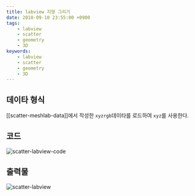 ```yaml
---
title: labview 지형 그리기
date: 2018-09-10 23:55:00 +0900
tags:
    - labview
    - scatter
    - geometry
    - 3D
keywords:
    - labview
    - scatter
    - geometry
    - 3D
---
```


## 데이타 형식

[[scatter-meshlab-data]]에서 작성한 `xyzrgb`데이타를 로드하여 `xyz`를 사용한다.

## 코드

![scatter-labview-code](../gblog/img/scatter-labview-code.png)

## 출력물

![scatter-labview](../gblog/img/scatter-labview.png)




